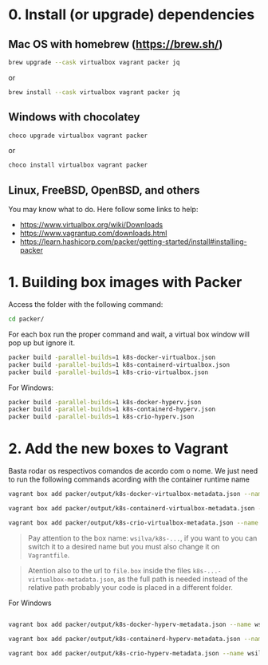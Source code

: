 # 0. Install (or upgrade) dependencies

## Mac OS with homebrew (https://brew.sh/)

```bash
brew upgrade --cask virtualbox vagrant packer jq
```

or

```bash
brew install --cask virtualbox vagrant packer jq
```

## Windows with chocolatey

```bash
choco upgrade virtualbox vagrant packer
```

or

```bash
choco install virtualbox vagrant packer
```

## Linux, FreeBSD, OpenBSD, and others

You may know what to do. Here follow some links to help:

- https://www.virtualbox.org/wiki/Downloads
- https://www.vagrantup.com/downloads.html
- https://learn.hashicorp.com/packer/getting-started/install#installing-packer

# 1. Building box images with Packer

Access the folder with the following command:

```bash
cd packer/
```

For each box run the proper command and wait, a virtual box window will pop up but ignore it.

```bash
packer build -parallel-builds=1 k8s-docker-virtualbox.json
packer build -parallel-builds=1 k8s-containerd-virtualbox.json
packer build -parallel-builds=1 k8s-crio-virtualbox.json
```

For Windows:

```bash
packer build -parallel-builds=1 k8s-docker-hyperv.json
packer build -parallel-builds=1 k8s-containerd-hyperv.json
packer build -parallel-builds=1 k8s-crio-hyperv.json
```

# 2. Add the new boxes to Vagrant

Basta rodar os respectivos comandos de acordo com o nome.
We just need to run the following commands acording with the container runtime name

```bash
vagrant box add packer/output/k8s-docker-virtualbox-metadata.json --name wsilva/k8s-docker --provider virtualbox --force

vagrant box add packer/output/k8s-containerd-virtualbox-metadata.json --name wsilva/k8s-containerd --provider virtualbox --force

vagrant box add packer/output/k8s-crio-virtualbox-metadata.json --name wsilva/k8s-crio --provider virtualbox --force
```

>Pay attention to the box name: `wsilva/k8s-...`, if you want to you can switch it to a desired name but you must also change it on `Vagrantfile`.

>Atention also to the url to `file.box` inside the files `k8s-...-virtualbox-metadata.json`, as the full path is needed instead of the relative path probably your code is placed in a different folder.

For Windows

```bash

vagrant box add packer/output/k8s-docker-hyperv-metadata.json --name wsilva/k8s-docker --provider hyperv --

vagrant box add packer/output/k8s-containerd-hyperv-metadata.json --name wsilva/k8s-containerd --provider hyperv --force

vagrant box add packer/output/k8s-crio-hyperv-metadata.json --name wsilva/k8s-crio --provider hyperv --force

```
